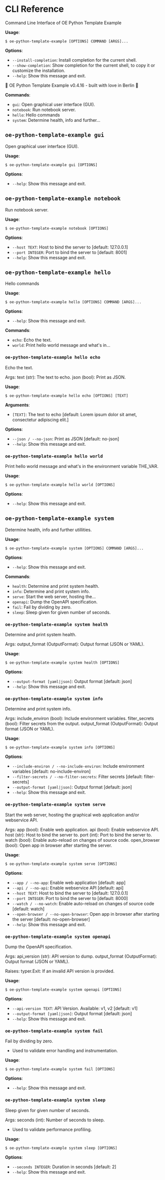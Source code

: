 # CLI Reference

Command Line Interface of OE Python Template Example

**Usage**:

```console
$ oe-python-template-example [OPTIONS] COMMAND [ARGS]...
```

**Options**:

* `--install-completion`: Install completion for the current shell.
* `--show-completion`: Show completion for the current shell, to copy it or customize the installation.
* `--help`: Show this message and exit.

🧠 OE Python Template Example v0.4.16 - built with love in Berlin 🐻

**Commands**:

* `gui`: Open graphical user interface (GUI).
* `notebook`: Run notebook server.
* `hello`: Hello commands
* `system`: Determine health, info and further...

## `oe-python-template-example gui`

Open graphical user interface (GUI).

**Usage**:

```console
$ oe-python-template-example gui [OPTIONS]
```

**Options**:

* `--help`: Show this message and exit.

## `oe-python-template-example notebook`

Run notebook server.

**Usage**:

```console
$ oe-python-template-example notebook [OPTIONS]
```

**Options**:

* `--host TEXT`: Host to bind the server to  [default: 127.0.0.1]
* `--port INTEGER`: Port to bind the server to  [default: 8001]
* `--help`: Show this message and exit.

## `oe-python-template-example hello`

Hello commands

**Usage**:

```console
$ oe-python-template-example hello [OPTIONS] COMMAND [ARGS]...
```

**Options**:

* `--help`: Show this message and exit.

**Commands**:

* `echo`: Echo the text.
* `world`: Print hello world message and what&#x27;s in...

### `oe-python-template-example hello echo`

Echo the text.

Args:
    text (str): The text to echo.
    json (bool): Print as JSON.

**Usage**:

```console
$ oe-python-template-example hello echo [OPTIONS] [TEXT]
```

**Arguments**:

* `[TEXT]`: The text to echo  [default: Lorem ipsum dolor sit amet, consectetur adipiscing elit.]

**Options**:

* `--json / --no-json`: Print as JSON  [default: no-json]
* `--help`: Show this message and exit.

### `oe-python-template-example hello world`

Print hello world message and what&#x27;s in the environment variable THE_VAR.

**Usage**:

```console
$ oe-python-template-example hello world [OPTIONS]
```

**Options**:

* `--help`: Show this message and exit.

## `oe-python-template-example system`

Determine health, info and further utillities.

**Usage**:

```console
$ oe-python-template-example system [OPTIONS] COMMAND [ARGS]...
```

**Options**:

* `--help`: Show this message and exit.

**Commands**:

* `health`: Determine and print system health.
* `info`: Determine and print system info.
* `serve`: Start the web server, hosting the...
* `openapi`: Dump the OpenAPI specification.
* `fail`: Fail by dividing by zero.
* `sleep`: Sleep given for given number of seconds.

### `oe-python-template-example system health`

Determine and print system health.

Args:
    output_format (OutputFormat): Output format (JSON or YAML).

**Usage**:

```console
$ oe-python-template-example system health [OPTIONS]
```

**Options**:

* `--output-format [yaml|json]`: Output format  [default: json]
* `--help`: Show this message and exit.

### `oe-python-template-example system info`

Determine and print system info.

Args:
    include_environ (bool): Include environment variables.
    filter_secrets (bool): Filter secrets from the output.
    output_format (OutputFormat): Output format (JSON or YAML).

**Usage**:

```console
$ oe-python-template-example system info [OPTIONS]
```

**Options**:

* `--include-environ / --no-include-environ`: Include environment variables  [default: no-include-environ]
* `--filter-secrets / --no-filter-secrets`: Filter secrets  [default: filter-secrets]
* `--output-format [yaml|json]`: Output format  [default: json]
* `--help`: Show this message and exit.

### `oe-python-template-example system serve`

Start the web server, hosting the graphical web application and/or webservice API.

Args:
    app (bool): Enable web application.
    api (bool): Enable webservice API.
    host (str): Host to bind the server to.
    port (int): Port to bind the server to.
    watch (bool): Enable auto-reload on changes of source code.
    open_browser (bool): Open app in browser after starting the server.

**Usage**:

```console
$ oe-python-template-example system serve [OPTIONS]
```

**Options**:

* `--app / --no-app`: Enable web application  [default: app]
* `--api / --no-api`: Enable webservice API  [default: api]
* `--host TEXT`: Host to bind the server to  [default: 127.0.0.1]
* `--port INTEGER`: Port to bind the server to  [default: 8000]
* `--watch / --no-watch`: Enable auto-reload on changes of source code  [default: watch]
* `--open-browser / --no-open-browser`: Open app in browser after starting the server  [default: no-open-browser]
* `--help`: Show this message and exit.

### `oe-python-template-example system openapi`

Dump the OpenAPI specification.

Args:
    api_version (str): API version to dump.
    output_format (OutputFormat): Output format (JSON or YAML).

Raises:
    typer.Exit: If an invalid API version is provided.

**Usage**:

```console
$ oe-python-template-example system openapi [OPTIONS]
```

**Options**:

* `--api-version TEXT`: API Version. Available: v1, v2  [default: v1]
* `--output-format [yaml|json]`: Output format  [default: json]
* `--help`: Show this message and exit.

### `oe-python-template-example system fail`

Fail by dividing by zero.

- Used to validate error handling and instrumentation.

**Usage**:

```console
$ oe-python-template-example system fail [OPTIONS]
```

**Options**:

* `--help`: Show this message and exit.

### `oe-python-template-example system sleep`

Sleep given for given number of seconds.

Args:
    seconds (int): Number of seconds to sleep.

- Used to validate performance profiling.

**Usage**:

```console
$ oe-python-template-example system sleep [OPTIONS]
```

**Options**:

* `--seconds INTEGER`: Duration in seconds  [default: 2]
* `--help`: Show this message and exit.
